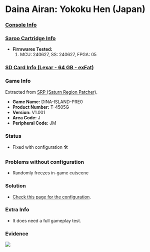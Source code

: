 # Daina Airan: Yokoku Hen (Japan)

### [Console Info](../../../../Info/Consoles/VA13/README.md)

### [Saroo Cartridge Info](../../../../Info/Cartridges/RetroGameParadiseStore/1.32F/README.md)

- <b>Firmwares Tested:</b>
  1. MCU: 240627, SS: 240627, FPGA: 05

### [SD Card Info (Lexar - 64 GB - exFat)](../../../../Info/SdCards/Lexar/64GB/exfat/README.md)

### Game Info

Extracted from [SRP (Saturn Region Patcher)](https://segaxtreme.net/resources/saturn-region-patcher.81/download).

- <b>Game Name:</b> DINA-ISLAND-PRE0
- <b>Product Number:</b> T-4505G
- <b>Version:</b> V1.001
- <b>Area Code:</b> J
- <b>Peripheral Code:</b> JM

### Status

- Fixed with configuration :hammer_and_wrench:

### Problems without configuration

- Randomly freezes in-game cutscene

### Solution

- [Check this page for the configuration](https://github.com/williamdsw/saroo-configuration-list/blob/master/J/T-4505G/README.md).

### Extra Info

- It does need a full gameplay test.

### Evidence

[![](https://img.youtube.com/vi/IemSoFvQ3vk/0.jpg)](https://www.youtube.com/watch?v=IemSoFvQ3vk)
